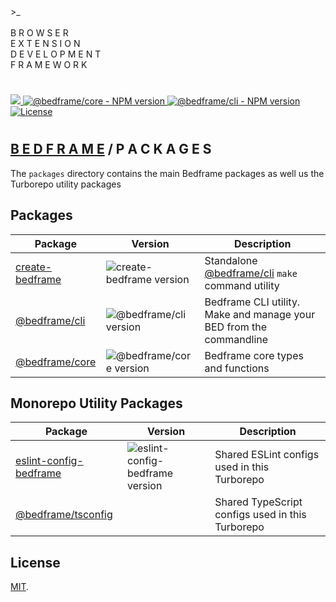 <div>
  >_<br />
  <br />
  B R O W S E R<br />
  E X T E N S I O N<br />
  D E V E L O P M E N T<br />
  F R A M E W O R K<br />
</div>

#

<p align="left">
  <a aria-label="Bedframe logo" href="https://bedframe.dev">
    <img src="https://img.shields.io/badge/BEDFRAME-7a46fc.svg?style=for-the-badge&logo=Bedframe&labelColor=CCC">
  </a>
  <a aria-label="@bedframe/core - NPM version" href="https://www.npmjs.com/package/@bedframe/core">
    <img alt="@bedframe/core - NPM version" src="https://img.shields.io/npm/v/@bedframe/core.svg?style=for-the-badge&labelColor=000000">
  </a>
  <a aria-label="@bedframe/cli - NPM version" href="https://www.npmjs.com/package/@bedframe/cli">
    <img alt="@bedframe/cli - NPM version" src="https://img.shields.io/npm/v/@bedframe/cli.svg?style=for-the-badge&labelColor=000000">
  </a>
  <a aria-label="License" href="https://github.com/nyaggah/bedframe/blob/main/LICENSE">
    <img alt="License" src="https://img.shields.io/npm/l/next.svg?style=for-the-badge&labelColor=000000">
  </a>
</p>

#

## [B E D F R A M E](https://bedframe.dev) / P A C K A G E S

The `packages` directory contains the main Bedframe packages as well us the Turborepo utility packages

## Packages

| Package                                      | Version                                                                               | Description                                                         |
| -------------------------------------------- | ------------------------------------------------------------------------------------- | ------------------------------------------------------------------- |
| [create-bedframe](/create-bedframe/) | ![create-bedframe version](https://img.shields.io/npm/v/@bedframe/core.svg?label=%20) | Standalone [@bedframe/cli](packages/cli) `make` command utility     |
| [@bedframe/cli](/cli/)               | ![@bedframe/cli version](https://img.shields.io/npm/v/@bedframe/cli.svg?label=%20)    | Bedframe CLI utility. Make and manage your BED from the commandline |
| [@bedframe/core](/core/)             | ![@bedframe/core version](https://img.shields.io/npm/v/@bedframe/core.svg?label=%20)  | Bedframe core types and functions                                   |

## Monorepo Utility Packages

| Package                                                    | Version                                                                                              | Description                                      |
| ---------------------------------------------------------- | ---------------------------------------------------------------------------------------------------- | ------------------------------------------------ |
| [eslint-config-bedframe](/eslint-config-bedframe/) | ![eslint-config-bedframe version](https://img.shields.io/npm/v/eslint-config-bedframe.svg?label=%20) | Shared ESLint configs used in this Turborepo     |
| [@bedframe/tsconfig](/tsconfig/)                   | &nbsp;                                                                                               | Shared TypeScript configs used in this Turborepo |

## License

[MIT](LICENSE).

